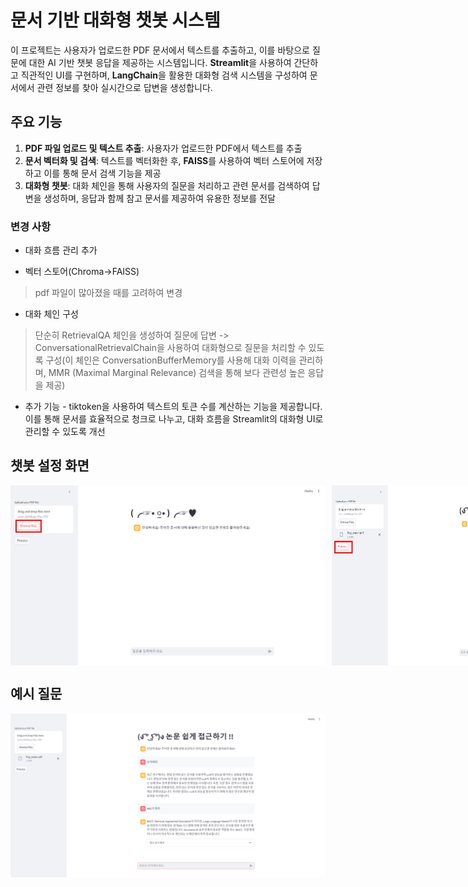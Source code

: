 # 문서 기반 대화형 챗봇 시스템

이 프로젝트는 사용자가 업로드한 PDF 문서에서 텍스트를 추출하고, 이를 바탕으로 질문에 대한 AI 기반 챗봇 응답을 제공하는 시스템입니다. **Streamlit**을 사용하여 간단하고 직관적인 UI를 구현하며, **LangChain**을 활용한 대화형 검색 시스템을 구성하여 문서에서 관련 정보를 찾아 실시간으로 답변을 생성합니다.

## 주요 기능

1. **PDF 파일 업로드 및 텍스트 추출**: 사용자가 업로드한 PDF에서 텍스트를 추출
2. **문서 벡터화 및 검색**: 텍스트를 벡터화한 후, **FAISS**를 사용하여 벡터 스토어에 저장하고 이를 통해 문서 검색 기능을 제공
3. **대화형 챗봇**: 대화 체인을 통해 사용자의 질문을 처리하고 관련 문서를 검색하여 답변을 생성하며, 응답과 함께 참고 문서를 제공하여 유용한 정보를 전달

### 변경 사항

- 대화 흐름 관리 추가

- 벡터 스토어(Chroma->FAISS)

> pdf 파일이 많아졌을 때를 고려하여 변경

- 대화 체인 구성

> 단순히 RetrievalQA 체인을 생성하여 질문에 답변 -> ConversationalRetrievalChain을 사용하여 대화형으로 질문을 처리할 수 있도록 구성(이 체인은 ConversationBufferMemory를 사용해 대화 이력을 관리하며, MMR (Maximal Marginal Relevance) 검색을 통해 보다 관련성 높은 응답을 제공)

- 추가 기능 - tiktoken을 사용하여 텍스트의 토큰 수를 계산하는 기능을 제공합니다. 이를 통해 문서를 효율적으로 청크로 나누고, 대화 흐름을 Streamlit의 대화형 UI로 관리할 수 있도록 개선

## 챗봇 설정 화면

<div style="display: flex;">
  <img src="image-1.png" alt="Image 1" style="margin-right: 10px;" />
  <img src="image.png" alt="Image 2" />
</div>



## 예시 질문
![alt text](image-2.png)





